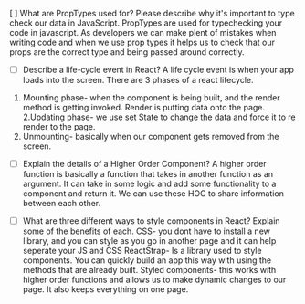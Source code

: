  [ ] What are PropTypes used for? Please describe why it's important to type check our data in JavaScript.
PropTypes are used for typechecking your code in javascript. As developers we can make plent of mistakes when writing code and when we use prop types it helps us to check that our props are the correct type and being passed around correctly.   


- [ ] Describe a life-cycle event in React?
A life cycle event is when your app loads into the screen. There are 3 phases of a react lifecycle.
1.  Mounting phase- when the component is being built, and the render method is getting invoked. Render is putting data onto the page.
2.Updating phase- we use set State to change the data and force it to re render to the page.    
3. Unmounting- basically when our component gets removed from the screen.



- [ ] Explain the details of a Higher Order Component?
A higher order function is basically a function that takes in another function as an argument. It can take in some logic and add some functionality to a component and return it. We can use these HOC to share information between each other. 



- [ ] What are three different ways to style components in React? Explain some of the benefits of each.
CSS- you dont have to install a new library, and you can style as you go in another page and it can help seperate your JS and CSS
ReactStrap- Is a library used to style components. You can quickly build an app this way with using the methods that are already built.
Styled components- this works with higher order functions and allows us to make dynamic changes to our page. It also keeps everything on one page.